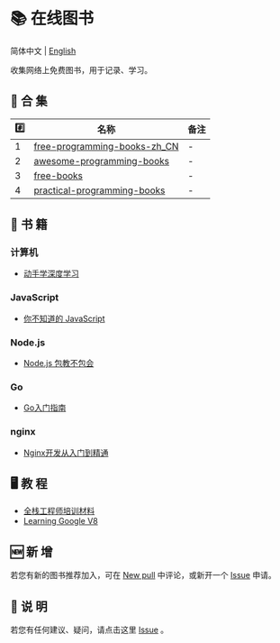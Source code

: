 # 📚 在线图书

简体中文 | [English](./README_EN.md)

收集网络上免费图书，用于记录、学习。

## 📒 合 集

| #️⃣  | 名称                                   | 备注 |
| --- | ------------------------------------- | ---- |
| 1   | [free-programming-books-zh_CN][all01] | -    |
| 2   | [awesome-programming-books][all02]    | -    |
| 3   | [free-books][all03]                   | -    |
| 4   | [practical-programming-books][all04]  | -    |

## 📃 书 籍

### 计算机
- [动手学深度学习][com01]

### JavaScript
- [你不知道的 JavaScript][js01]

### Node.js
- [Node.js 包教不包会][node01]

### Go
- [Go入门指南][go01]

### nginx
- [Nginx开发从入门到精通][ngx01]

## 🖥 教 程
- [全栈工程师培训材料][jc01]
- [Learning Google V8][jc02]

## 🆕 新 增

若您有新的图书推荐加入，可在 [New pull](https://github.com/online-books/contents/issues/1) 中评论，或新开一个 [Issue](https://github.com/online-books/contents/issues/new) 申请。

## 💭 说 明

若您有任何建议、疑问，请点击这里 [Issue](https://github.com/online-books/contents/issues) 。


<!-- Collection link  -->
[all01]:https://github.com/online-books/free-programming-books-zh_CN
[all02]:https://github.com/online-books/awesome-programming-books
[all03]:https://github.com/online-books/free-books
[all04]:https://github.com/online-books/practical-programming-books

<!-- Book link -->
[com01]:https://github.com/online-books/d2l-zh
[js01]:https://github.com/online-books/You-Dont-Know-JS
[node01]:https://github.com/online-books/node-lessons
[go01]:https://github.com/online-books/the-way-to-go_ZH_CN
[ngx01]:https://github.com/online-books/nginx-book

<!-- Study link -->
[jc01]:https://github.com/online-books/jstraining
[jc02]:https://github.com/online-books/learning-v8